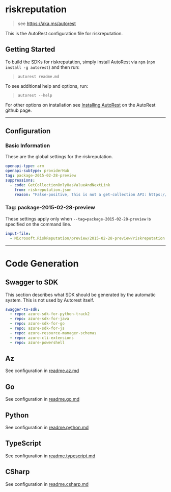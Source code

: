 # riskreputation

> see https://aka.ms/autorest

This is the AutoRest configuration file for riskreputation.

## Getting Started

To build the SDKs for riskreputation, simply install AutoRest via `npm` (`npm install -g autorest`) and then run:

> `autorest readme.md`

To see additional help and options, run:

> `autorest --help`

For other options on installation see [Installing AutoRest](https://aka.ms/autorest/install) on the AutoRest github page.

---

## Configuration

### Basic Information

These are the global settings for the riskreputation.

```yaml
openapi-type: arm
openapi-subtype: providerHub
tag: package-2015-02-28-preview
suppressions:
  - code: GetCollectionOnlyHasValueAndNextLink
    from: riskreputation.json
    reason: "False-positive, this is not a get-collection API: https://github.com/Azure/azure-openapi-validator/issues/550"
```

### Tag: package-2015-02-28-preview

These settings apply only when `--tag=package-2015-02-28-preview` is specified on the command line.

```yaml $(tag) == 'package-2015-02-28-preview'
input-file:
  - Microsoft.RiskReputation/preview/2015-02-28-preview/riskreputation.json
```

---

# Code Generation

## Swagger to SDK

This section describes what SDK should be generated by the automatic system.
This is not used by Autorest itself.

```yaml $(swagger-to-sdk)
swagger-to-sdk:
  - repo: azure-sdk-for-python-track2
  - repo: azure-sdk-for-java
  - repo: azure-sdk-for-go
  - repo: azure-sdk-for-js
  - repo: azure-resource-manager-schemas
  - repo: azure-cli-extensions
  - repo: azure-powershell
```
## Az

See configuration in [readme.az.md](./readme.az.md)

## Go

See configuration in [readme.go.md](./readme.go.md)

## Python

See configuration in [readme.python.md](./readme.python.md)

## TypeScript

See configuration in [readme.typescript.md](./readme.typescript.md)

## CSharp

See configuration in [readme.csharp.md](./readme.csharp.md)
